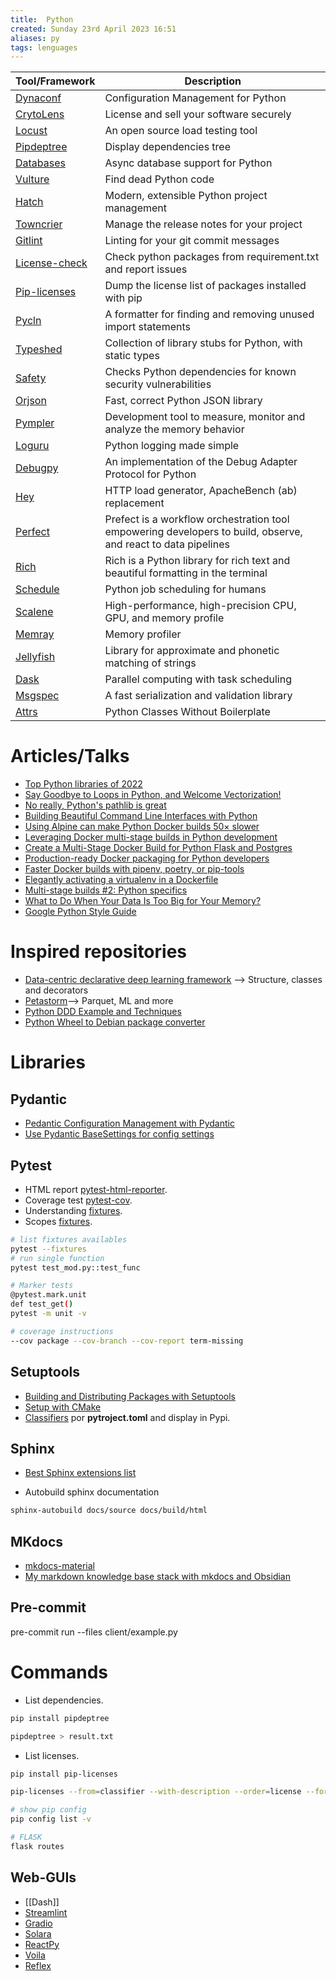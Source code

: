 ```yaml
---
title:  Python
created: Sunday 23rd April 2023 16:51
aliases: py
tags: lenguages
---
```

| Tool/Framework | Description |
| ---- | ---- |
| [Dynaconf](https://www.dynaconf.com/) | Configuration Management for Python |
| [CrytoLens](https://github.com/Cryptolens/cryptolens-python) | License and sell your software securely |
| [Locust](https://locust.io/) | An open source load testing tool |
| [Pipdeptree](https://github.com/naiquevin/pipdeptree) | Display dependencies tree |
| [Databases](https://github.com/encode/databases) | Async database support for Python |
| [Vulture](https://github.com/jendrikseipp/vulture) | Find dead Python code |
| [Hatch](https://github.com/pypa/hatch) | Modern, extensible Python project management |
| [Towncrier](https://github.com/twisted/towncrier) | Manage the release notes for your project |
| [Gitlint](https://github.com/jorisroovers/gitlint) | Linting for your git commit messages |
| [License-check](https://github.com/dhatim/python-license-check) | Check python packages from requirement.txt and report issues |
| [Pip-licenses](https://github.com/raimon49/pip-licenses) | Dump the license list of packages installed with pip |
| [Pycln](https://github.com/hadialqattan/pycln) | A formatter for finding and removing unused import statements |
| [Typeshed](https://github.com/python/typeshed) | Collection of library stubs for Python, with static types |
| [Safety](https://github.com/pyupio/safety) | Checks Python dependencies for known security vulnerabilities |
| [Orjson](https://github.com/ijl/orjson) | Fast, correct Python JSON library |
| [Pympler](https://github.com/pympler/pympler) | Development tool to measure, monitor and analyze the memory behavior |
| [Loguru](https://github.com/Delgan/loguru) | Python logging made simple |
| [Debugpy](https://github.com/microsoft/debugpy/) | An implementation of the Debug Adapter Protocol for Python |
| [Hey](https://github.com/rakyll/hey) | HTTP load generator, ApacheBench (ab) replacement |
| [Perfect](https://github.com/PrefectHQ/prefect) | Prefect is a workflow orchestration tool empowering developers to build, observe, and react to data pipelines |
| [Rich](https://github.com/Textualize/rich) | Rich is a Python library for rich text and beautiful formatting in the terminal |
| [Schedule](https://github.com/dbader/schedule) | Python job scheduling for humans |
| [Scalene](https://github.com/plasma-umass/scalene) | High-performance, high-precision CPU, GPU, and memory profile |
| [Memray](https://github.com/bloomberg/memray) | Memory profiler |
| [Jellyfish](https://pypi.org/project/jellyfish/) | Library for approximate and phonetic matching of strings |
| [Dask](https://github.com/dask/dask) | Parallel computing with task scheduling |
| [Msgspec](https://github.com/jcrist/msgspec) | A fast serialization and validation library |
| [Attrs](https://github.com/python-attrs/attrs/tree/main) | Python Classes Without Boilerplate |

# Articles/Talks

- [Top Python libraries of 2022](https://tryolabs.com/blog/2022/12/26/top-python-libraries-2022)
- [Say Goodbye to Loops in Python, and Welcome Vectorization!](https://medium.com/codex/say-goodbye-to-loops-in-python-and-welcome-vectorization-e4df66615a52)
- [No really, Python's pathlib is great](https://rednafi.github.io/python/pathlib/)
- [Building Beautiful Command Line Interfaces with Python](https://codeburst.io/building-beautiful-command-line-interfaces-with-python-26c7e1bb54df)
- [Using Alpine can make Python Docker builds 50× slower](https://pythonspeed.com/articles/alpine-docker-python/)
- [Leveraging Docker multi-stage builds in Python development](https://www.merixstudio.com/blog/docker-multi-stage-builds-python-development/)
- [Create a Multi-Stage Docker Build for Python Flask and Postgres](https://www.rockyourcode.com/create-a-multi-stage-docker-build-for-python-flask-and-postgres/)
- [Production-ready Docker packaging for Python developers](https://pythonspeed.com/docker/)
- [Faster Docker builds with pipenv, poetry, or pip-tools](https://pythonspeed.com/articles/pipenv-docker/)
- [Elegantly activating a virtualenv in a Dockerfile](https://pythonspeed.com/articles/activate-virtualenv-dockerfile/)
- [Multi-stage builds #2: Python specifics](https://pythonspeed.com/articles/multi-stage-docker-python/)
- [What to Do When Your Data Is Too Big for Your Memory?](https://towardsdatascience.com/what-to-do-when-your-data-is-too-big-for-your-memory-65c84c600585)
- [Google Python Style Guide](https://github.com/google/styleguide/blob/gh-pages/pyguide.md)

# Inspired repositories

- [Data-centric declarative deep learning framework](https://github.com/ludwig-ai/ludwig) --> Structure, classes and decorators
- [Petastorm](https://github.com/uber/petastorm)--> Parquet, ML and more
- [Python DDD Example and Techniques](https://github.com/iktakahiro/dddpy)
- [Python Wheel to Debian package converter](https://github.com/upciti/wheel2deb)

# Libraries

## Pydantic

- [Pedantic Configuration Management with Pydantic](https://rednafi.github.io/digressions/python/2020/06/03/python-configs.html)
- [Use Pydantic BaseSettings for config settings](https://github.com/tiangolo/full-stack-fastapi-postgresql/pull/87#top)

## Pytest

- HTML report [pytest-html-reporter](https://github.com/prashanth-sams/pytest-html-reporter).
- Coverage test [pytest-cov](https://github.com/pytest-dev/pytest-cov).
- Understanding [fixtures](https://betterprogramming.pub/understand-5-scopes-of-pytest-fixtures-1b607b5c19ed).
- Scopes [fixtures](https://docs.pytest.org/en/latest/how-to/fixtures.html#fixture-scopes).

```bash
# list fixtures availables
pytest --fixtures
# run single function
pytest test_mod.py::test_func

# Marker tests
@pytest.mark.unit
def test_get()
pytest -m unit -v

# coverage instructions
--cov package --cov-branch --cov-report term-missing
```

## Setuptools

- [Building and Distributing Packages with Setuptools](https://setuptools.pypa.io/en/latest/setuptools.html)
- [Setup with CMake](https://github.com/lucasjinreal/spconv/blob/master/setup.py)
- [Classifiers](https://pypi.org/classifiers/) por **pytroject.toml**  and display in Pypi.

## Sphinx

- [ Best Sphinx extensions list](https://sphinx-extensions.readthedocs.io/en/latest/index.html)

- Autobuild sphinx documentation

```bash
sphinx-autobuild docs/source docs/build/html
```

## MKdocs

- [mkdocs-material](https://squidfunk.github.io/mkdocs-material/)
- [My markdown knowledge base stack with mkdocs and Obsidian](https://www.reddit.com/r/selfhosted/comments/1123vnf/my_markdown_knowledge_base_stack_with_mkdocs_and/)

## Pre-commit

pre-commit run --files client/example.py

# Commands

- List dependencies.

```bash
pip install pipdeptree 
```

```bash
pipdeptree > result.txt
```

- List licenses.

```bash
pip install pip-licenses
```

```bash
pip-licenses --from=classifier --with-description --order=license --format=html --output-file=/result.html
```

```bash
# show pip config
pip config list -v

# FLASK
flask routes
```

## Web-GUIs

- [[Dash]]
- [Streamlint](https://github.com/streamlit/streamlit)
- [Gradio](https://github.com/gradio-app/gradio)
- [Solara](https://github.com/widgetti/solara/)
- [ReactPy](https://github.com/reactive-python/reactpy)
- [Voila](https://github.com/voila-dashboards/voila)
- [Reflex](https://github.com/reflex-dev/reflex?tab=readme-ov-file)